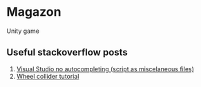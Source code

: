 # Magazon
Unity game

## Useful stackoverflow posts

1. [Visual Studio no autocompleting (script as miscelaneous files)](https://stackoverflow.com/questions/42597501/autocompletion-not-working-in-visual-studio)
2. [Wheel collider  tutorial](https://docs.unity3d.com/Manual/WheelColliderTutorial.html)